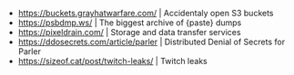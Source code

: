 - https://buckets.grayhatwarfare.com/ | Accidentaly open S3 buckets
- https://psbdmp.ws/ | The biggest archive of {paste} dumps
- https://pixeldrain.com/ | Storage and data transfer services
- https://ddosecrets.com/article/parler | Distributed Denial of Secrets for Parler
- https://sizeof.cat/post/twitch-leaks/ | Twitch leaks
